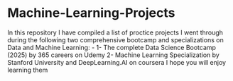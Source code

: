 # Machine-Learning-Projects
In this repository I have compiled a list of proctice projects I went through during the following two comprehensive bootcamp and specializations on Data and Machine Learning: -
1- The complete Data Science Bootcamp (2025) by 365 careers on Udemy
2- Machine Learning Specialization by Stanford University and DeepLearning.AI on coursera
I hope you will enjoy learning them
